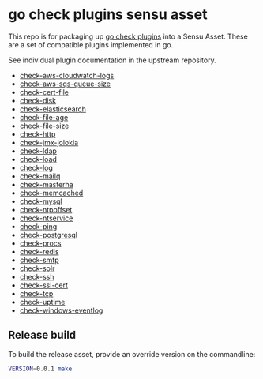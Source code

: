 # go check plugins sensu asset

This repo is for packaging up [go check
plugins](https://github.com/mackerelio/go-check-plugins) into a Sensu Asset.
These are a set of compatible plugins implemented in go.

See individual plugin documentation in the upstream repository.

- [check-aws-cloudwatch-logs](./check-aws-cloudwatch-logs/README.md)
- [check-aws-sqs-queue-size](./check-aws-sqs-queue-size/README.md)
- [check-cert-file](./check-cert-file/README.md)
- [check-disk](./check-disk/README.md)
- [check-elasticsearch](./check-elasticsearch/README.md)
- [check-file-age](./check-file-age/README.md)
- [check-file-size](./check-file-size/README.md)
- [check-http](./check-http/README.md)
- [check-jmx-jolokia](./check-jmx-jolokia/README.md)
- [check-ldap](./check-ldap/README.md)
- [check-load](./check-load/README.md)
- [check-log](./check-log/README.md)
- [check-mailq](./check-mailq/README.md)
- [check-masterha](./check-masterha/README.md)
- [check-memcached](./check-memcached/README.md)
- [check-mysql](./check-mysql/README.md)
- [check-ntpoffset](./check-ntpoffset/README.md)
- [check-ntservice](./check-ntservice/README.md)
- [check-ping](./check-ping/README.md)
- [check-postgresql](./check-postgresql/README.md)
- [check-procs](./check-procs/README.md)
- [check-redis](./check-redis/README.md)
- [check-smtp](./check-smtp/README.md)
- [check-solr](./check-solr/README.md)
- [check-ssh](./check-ssh/README.md)
- [check-ssl-cert](./check-ssl-cert/README.md)
- [check-tcp](./check-tcp/README.md)
- [check-uptime](./check-uptime/README.md)
- [check-windows-eventlog](./check-windows-eventlog/README.md)

## Release build

To build the release asset, provide an override version on the commandline:

```sh
VERSION=0.0.1 make
```
